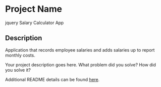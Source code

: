 # Project Name

jquery Salary Calculator App

## Description

Application that records employee salaries and adds salaries up to report monthly costs.

Your project description goes here. What problem did you solve? How did you solve it?

Additional README details can be found [here](https://github.com/PrimeAcademy/readme-template/blob/master/README.md).
